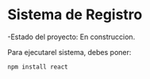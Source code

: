 <h1>Sistema de Registro</h1>

-Estado del proyecto: En construccion.

Para ejecutarel sistema, debes poner:

```npm install react```
